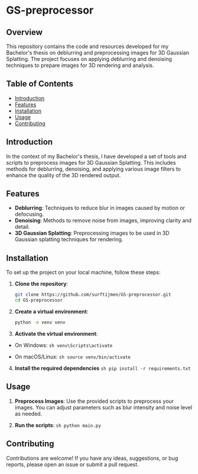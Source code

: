 # GS-preprocessor

## Overview

This repository contains the code and resources developed for my Bachelor's thesis on deblurring and preprocessing images for 3D Gaussian Splatting. The project focuses on applying deblurring and denoising techniques to prepare images for 3D rendering and analysis.

## Table of Contents

- [Introduction](#introduction)
- [Features](#features)
- [Installation](#installation)
- [Usage](#usage)
- [Contributing](#contributing)

## Introduction

In the context of my Bachelor's thesis, I have developed a set of tools and scripts to preprocess images for 3D Gaussian Splatting. This includes methods for deblurring, denoising, and applying various image filters to enhance the quality of the 3D rendered output.

## Features

- **Deblurring**: Techniques to reduce blur in images caused by motion or defocusing.
- **Denoising**: Methods to remove noise from images, improving clarity and detail.
- **3D Gaussian Splatting**: Preprocessing images to be used in 3D Gaussian splatting techniques for rendering.

## Installation

To set up the project on your local machine, follow these steps:

1. **Clone the repository**:
   ```sh
   git clone https://github.com/surftijmen/GS-preprocessor.git
   cd GS-preprocessor

2. **Create a virtual environment**:
   ```sh
   python -m venv venv

3. **Activate the virtual environment**:
  - On Windows:
    `sh
    venv\Scripts\activate`
    
  - On macOS/Linux:
  `sh
  source venv/bin/activate`

4. **Install the required dependencies**
`sh
pip install -r requirements.txt`

## Usage

1. **Preprocess Images**:
   Use the provided scripts to preprocess your images. You can adjust parameters such as blur intensity and noise level as needed.

2. **Run the scripts**:
   `sh python main.py`

## Contributing
Contributions are welcome! If you have any ideas, suggestions, or bug reports, please open an issue or submit a pull request.
   

